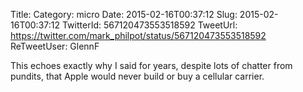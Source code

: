Title: 
Category: micro
Date: 2015-02-16T00:37:12
Slug: 2015-02-16T00:37:12
TwitterId: 567120473553518592
TweetUrl: https://twitter.com/mark_philpot/status/567120473553518592
ReTweetUser: GlennF

<i class="fa fa-retweet" aria-hidden="true"></i> This echoes exactly why I said for years, despite lots of chatter from pundits, that Apple would never build or buy a cellular carrier.